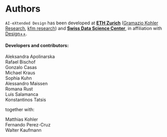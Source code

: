 # Authors

`AI-eXtended Design` has been developed at [**ETH Zurich**](https://ethz.ch/) ([Gramazio Kohler Research](https://gramaziokohler.arch.ethz.ch/), [kfm research](https://kaufmann.ibk.ethz.ch/)) and [**Swiss Data Science Center**](https://www.datascience.ch/), in affiliation with [Design++](https://designplusplus.ethz.ch/).


#### Developers and contributors: 

Aleksandra Apolinarska   
Rafael Bischof   
Gonzalo Casas     
Michael Kraus     
Sophia Kuhn    
Alessandro Maissen   
Romana Rust    
Luis Salamanca     
Konstantinos Tatsis   

together with:   

Matthias Kohler  
Fernando Perez-Cruz  
Walter Kaufmann  

